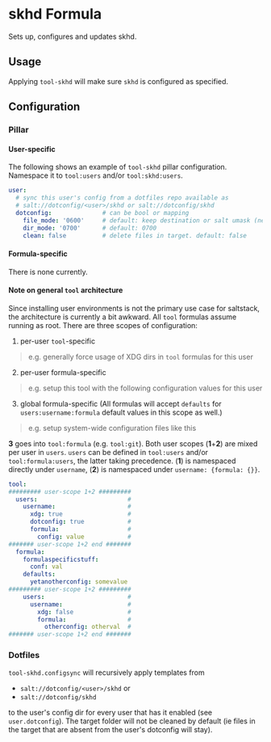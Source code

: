# skhd Formula
Sets up, configures and updates skhd.

## Usage
Applying `tool-skhd` will make sure `skhd` is configured as specified.

## Configuration
### Pillar

#### User-specific
The following shows an example of `tool-skhd` pillar configuration. Namespace it to `tool:users` and/or `tool:skhd:users`.
```yaml
user:
  # sync this user's config from a dotfiles repo available as
  # salt://dotconfig/<user>/skhd or salt://dotconfig/skhd
  dotconfig:              # can be bool or mapping
    file_mode: '0600'     # default: keep destination or salt umask (new)
    dir_mode: '0700'      # default: 0700
    clean: false          # delete files in target. default: false
```

#### Formula-specific
There is none currently.

#### Note on general `tool` architecture
Since installing user environments is not the primary use case for saltstack, the architecture is currently a bit awkward. All `tool` formulas assume running as root. There are three scopes of configuration:
1. per-user `tool`-specific
  > e.g. generally force usage of XDG dirs in `tool` formulas for this user
2. per-user formula-specific
  > e.g. setup this tool with the following configuration values for this user
3. global formula-specific (All formulas will accept `defaults` for `users:username:formula` default values in this scope as well.)
  > e.g. setup system-wide configuration files like this

**3** goes into `tool:formula` (e.g. `tool:git`). Both user scopes (**1**+**2**) are mixed per user in `users`. `users` can be defined in `tool:users` and/or `tool:formula:users`, the latter taking precedence. (**1**) is namespaced directly under `username`, (**2**) is namespaced under `username: {formula: {}}`.

```yaml
tool:
######### user-scope 1+2 #########
  users:                         #
    username:                    #
      xdg: true                  #
      dotconfig: true            #
      formula:                   #
        config: value            #
####### user-scope 1+2 end #######
  formula:
    formulaspecificstuff:
      conf: val
    defaults:
      yetanotherconfig: somevalue
######### user-scope 1+2 #########
    users:                       #
      username:                  #
        xdg: false               #
        formula:                 #
          otherconfig: otherval  #
####### user-scope 1+2 end #######
```

### Dotfiles
`tool-skhd.configsync` will recursively apply templates from

- `salt://dotconfig/<user>/skhd` or
- `salt://dotconfig/skhd`

to the user's config dir for every user that has it enabled (see `user.dotconfig`). The target folder will not be cleaned by default (ie files in the target that are absent from the user's dotconfig will stay).

